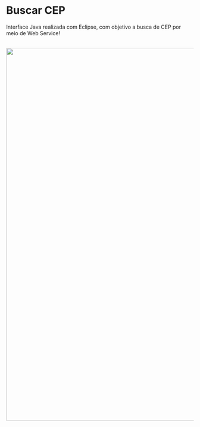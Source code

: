 # Buscar CEP
Interface Java realizada com Eclipse, com objetivo a busca de CEP por meio de Web Service!

<br>
<div align="center">
<img src ="https://github.com/RodrigoD324/buscarCEP/blob/master/buscarCEP.gif" width="1000px" />
</div>

